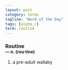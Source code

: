 ```yaml
---
layout: post
category: terms
tagline: "Word of the Day"
tags: [alpha_r]
term: routine
---
```


<h3>Routine<br/> <small>&mdash; n. (rou<span>&middot;</span>tine)</small></h3>
<p><ol>
<li>a pre-adult wallaby</li>
</ol></p>
